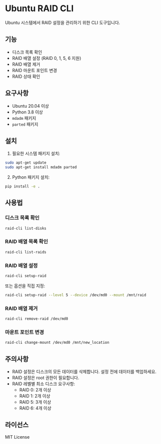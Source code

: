 # Ubuntu RAID CLI

Ubuntu 시스템에서 RAID 설정을 관리하기 위한 CLI 도구입니다.

## 기능

- 디스크 목록 확인
- RAID 배열 설정 (RAID 0, 1, 5, 6 지원)
- RAID 배열 제거
- RAID 마운트 포인트 변경
- RAID 상태 확인

## 요구사항

- Ubuntu 20.04 이상
- Python 3.8 이상
- `mdadm` 패키지
- `parted` 패키지

## 설치

1. 필요한 시스템 패키지 설치:

```bash
sudo apt-get update
sudo apt-get install mdadm parted
```

2. Python 패키지 설치:

```bash
pip install -e .
```

## 사용법

### 디스크 목록 확인

```bash
raid-cli list-disks
```

### RAID 배열 목록 확인

```bash
raid-cli list-raids
```

### RAID 배열 설정

```bash
raid-cli setup-raid
```

또는 옵션을 직접 지정:

```bash
raid-cli setup-raid --level 5 --device /dev/md0 --mount /mnt/raid
```

### RAID 배열 제거

```bash
raid-cli remove-raid /dev/md0
```

### 마운트 포인트 변경

```bash
raid-cli change-mount /dev/md0 /mnt/new_location
```

## 주의사항

- RAID 설정은 디스크의 모든 데이터를 삭제합니다. 설정 전에 데이터를 백업하세요.
- RAID 설정은 root 권한이 필요합니다.
- RAID 레벨별 최소 디스크 요구사항:
  - RAID 0: 2개 이상
  - RAID 1: 2개 이상
  - RAID 5: 3개 이상
  - RAID 6: 4개 이상

## 라이선스

MIT License
